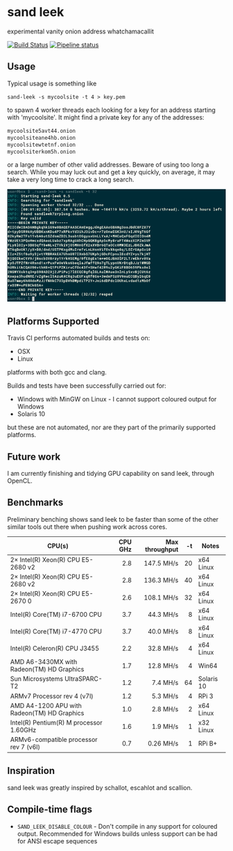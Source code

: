 # sand leek
experimental vanity onion address whatchamacallit

[![Build Status](https://travis-ci.org/phillid/sand-leek.svg?branch=master)](https://travis-ci.org/phillid/sand-leek)
[![Pipeline status](https://gitlab.com/dphillips/sand-leek/badges/master/pipeline.svg)](https://gitlab.com/dphillips/sand-leek/commits/master)

## Usage

Typical usage is something like

	sand-leek -s mycoolsite -t 4 > key.pem

to spawn 4 worker threads each looking for a key for an address starting
with 'mycoolsite'. It might find a private key for any of the addresses:

	mycoolsite5avt44.onion
	mycoolsiteane4hb.onion
	mycoolsitewtetnf.onion
	mycoolsiterkom5h.onion

or a large number of other valid addresses. Beware of using too long a
search. While you may luck out and get a key quickly, on average, it
may take a very long time to crack a long search.

![screenshot of sand-leek in operation](sand-leek.png)

## Platforms Supported

Travis CI performs automated builds and tests on:

* OSX
* Linux

platforms with both gcc and clang.

Builds and tests have been successfully carried out for:

* Windows with MinGW on Linux - I cannot support coloured  output for Windows
* Solaris 10

but these are not automated, nor are they part of the primarily supported
platforms.

## Future work
I am currently finishing and tidying GPU capability on sand leek, through OpenCL.

## Benchmarks
Preliminary benching shows sand leek to be faster than some of the other
similar tools out there when pushing work across cores.

| CPU(s)                                       | CPU GHz | Max throughput | -t | Notes      |
|----------------------------------------------|--------:|---------------:|---:|------------|
| 2× Intel(R) Xeon(R) CPU E5-2680 v2           |     2.8 |     147.5 MH/s | 20 | x64 Linux  |
| 2× Intel(R) Xeon(R) CPU E5-2680 v2           |     2.8 |     136.3 MH/s | 40 | x64 Linux  |
| 2× Intel(R) Xeon(R) CPU E5-2670 0            |     2.6 |     108.1 MH/s | 32 | x64 Linux  |
| Intel(R) Core(TM) i7-6700 CPU                |     3.7 |      44.3 MH/s |  8 | x64 Linux  |
| Intel(R) Core(TM) i7-4770 CPU                |     3.7 |      40.0 MH/s |  8 | x64 Linux  |
| Intel(R) Celeron(R) CPU J3455                |     2.2 |      32.8 MH/s |  4 | x64 Linux  |
| AMD A6-3430MX with Radeon(TM) HD Graphics    |     1.7 |      12.8 MH/s |  4 | Win64      |
| Sun Microsystems UltraSPARC-T2               |     1.2 |       7.4 MH/s | 64 | Solaris 10 |
| ARMv7 Processor rev 4 (v7l)                  |     1.2 |       5.3 MH/s |  4 | RPi 3      |
| AMD A4-1200 APU with Radeon(TM) HD Graphics  |     1.0 |       2.8 MH/s |  2 | x64 Linux  |
| Intel(R) Pentium(R) M processor 1.60GHz      |     1.6 |       1.9 MH/s |  1 | x32 Linux  |
| ARMv6-compatible processor rev 7 (v6l)       |     0.7 |      0.26 MH/s |  1 | RPi B+     |

## Inspiration
sand leek was greatly inspired by schallot, escahlot and scallion.

## Compile-time flags

* `SAND_LEEK_DISABLE_COLOUR` - Don't compile in any support for coloured output. Recommended for Windows builds unless support can be had for ANSI escape sequences
